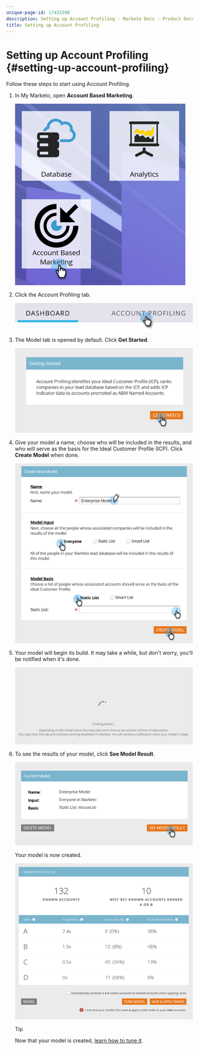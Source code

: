 ```yaml
---
unique-page-id: 17432598
description: Setting up Account Profiling - Marketo Docs - Product Documentation
title: Setting up Account Profiling
---
```


# Setting up Account Profiling {#setting-up-account-profiling}

Follow these steps to start using Account Profiling.

1. In My Marketo, open **Account Based Marketing**.

   ![](assets/one.png)

1. Click the Account Profiling tab.

   ![](assets/two-1.png)

1. The Model tab is opened by default. Click **Get Started**.

   ![](assets/three.png)

1. Give your model a name, choose who will be included in the results, and who will serve as the basis for the Ideal Customer Profile (ICP). Click **Create Model** when done.

   ![](assets/four.png)

1. Your model will begin its build. It may take a while, but don't worry, you'll be notified when it's done.

   ![](assets/five.png)

1. To see the results of your model, click **See Model Result**.

   ![](assets/six.png)

   Your model is now created.

   ![](assets/seven.png)

   >[!TIP]
   >
   >Now that your model is created, [learn how to tune it](/help/marketo/product-docs/account-based-marketing/account-profiling/account-profiling-ranking-and-tuning.md).
